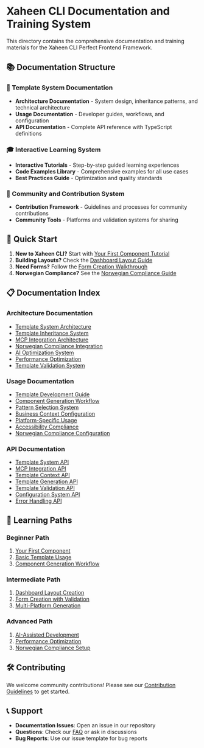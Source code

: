 # Xaheen CLI Documentation and Training System

This directory contains the comprehensive documentation and training materials for the Xaheen CLI Perfect Frontend Framework.

## 📚 Documentation Structure

### 📖 Template System Documentation
- **Architecture Documentation** - System design, inheritance patterns, and technical architecture
- **Usage Documentation** - Developer guides, workflows, and configuration
- **API Documentation** - Complete API reference with TypeScript definitions

### 🎓 Interactive Learning System
- **Interactive Tutorials** - Step-by-step guided learning experiences
- **Code Examples Library** - Comprehensive examples for all use cases
- **Best Practices Guide** - Optimization and quality standards

### 🤝 Community and Contribution System
- **Contribution Framework** - Guidelines and processes for community contributions
- **Community Tools** - Platforms and validation systems for sharing

## 🚀 Quick Start

1. **New to Xaheen CLI?** Start with [Your First Component Tutorial](./interactive-tutorials/your-first-component/README.md)
2. **Building Layouts?** Check the [Dashboard Layout Guide](./interactive-tutorials/dashboard-layout/README.md)
3. **Need Forms?** Follow the [Form Creation Walkthrough](./interactive-tutorials/form-creation/README.md)
4. **Norwegian Compliance?** See the [Norwegian Compliance Guide](./template-documentation/usage/norwegian-compliance.md)

## 📋 Documentation Index

### Architecture Documentation
- [Template System Architecture](./template-documentation/architecture/template-system-architecture.md)
- [Template Inheritance System](./template-documentation/architecture/template-inheritance.md)
- [MCP Integration Architecture](./template-documentation/architecture/mcp-integration.md)
- [Norwegian Compliance Integration](./template-documentation/architecture/norwegian-compliance-integration.md)
- [AI Optimization System](./template-documentation/architecture/ai-optimization.md)
- [Performance Optimization](./template-documentation/architecture/performance-optimization.md)
- [Template Validation System](./template-documentation/architecture/template-validation.md)

### Usage Documentation
- [Template Development Guide](./template-documentation/usage/template-development.md)
- [Component Generation Workflow](./template-documentation/usage/component-generation-workflow.md)
- [Pattern Selection System](./template-documentation/usage/pattern-selection.md)
- [Business Context Configuration](./template-documentation/usage/business-context.md)
- [Platform-Specific Usage](./template-documentation/usage/platform-specific.md)
- [Accessibility Compliance](./template-documentation/usage/accessibility-compliance.md)
- [Norwegian Compliance Configuration](./template-documentation/usage/norwegian-compliance.md)

### API Documentation
- [Template System API](./template-documentation/api/template-system-api.md)
- [MCP Integration API](./template-documentation/api/mcp-integration-api.md)
- [Template Context API](./template-documentation/api/template-context-api.md)
- [Template Generation API](./template-documentation/api/template-generation-api.md)
- [Template Validation API](./template-documentation/api/template-validation-api.md)
- [Configuration System API](./template-documentation/api/configuration-system-api.md)
- [Error Handling API](./template-documentation/api/error-handling-api.md)

## 🎯 Learning Paths

### Beginner Path
1. [Your First Component](./interactive-tutorials/your-first-component/README.md)
2. [Basic Template Usage](./template-documentation/usage/template-development.md)
3. [Component Generation Workflow](./template-documentation/usage/component-generation-workflow.md)

### Intermediate Path
1. [Dashboard Layout Creation](./interactive-tutorials/dashboard-layout/README.md)
2. [Form Creation with Validation](./interactive-tutorials/form-creation/README.md)
3. [Multi-Platform Generation](./interactive-tutorials/multi-platform-generation/README.md)

### Advanced Path
1. [AI-Assisted Development](./interactive-tutorials/ai-assisted-development/README.md)
2. [Performance Optimization](./interactive-tutorials/performance-optimization/README.md)
3. [Norwegian Compliance Setup](./interactive-tutorials/norwegian-compliance/README.md)

## 🛠️ Contributing

We welcome community contributions! Please see our [Contribution Guidelines](./community-contribution/contribution-guidelines.md) to get started.

## 📞 Support

- **Documentation Issues**: Open an issue in our repository
- **Questions**: Check our [FAQ](./faq.md) or ask in discussions
- **Bug Reports**: Use our issue template for bug reports